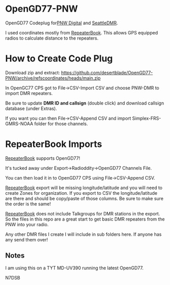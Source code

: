 # OpenGD77-PNW
OpenGD77 Codeplug for[PNW Digital](https://pnwdigital.net/) and [SeattleDMR](https://seattledmr.org/). 

I used coordinates mostly from [RepeaterBook](https://www.repeaterbook.com/). This allows GPS equipped radios to calculate distance to the repeaters.

# How to Create Code Plug

Download zip and extract: https://github.com/desertblade/OpenGD77-PNW/archive/refscoordinates/heads/main.zip

In OpenGC77 CPS got to File->CSV-Import CSV and choose PNW-DMR to import DMR repeaters.

Be sure to update **DMR ID and callsign** (double click) and download callsign database (under Extras).

If you want you can then File->CSV-Append CSV and import Simplex-FRS-GMRS-NOAA folder for those channels.

# RepeaterBook Imports

[RepeaterBook](https://www.repeaterbook.com/) supports OpenGD77! 

It's tucked away under Export->Radioddity->OpenGD77 Channels File.

You can then load it in to OpenGD77 CPS using File->CSV-Append CSV.

[RepeaterBook](https://www.repeaterbook.com/) export will be missing longitude/latitude and you will need to create Zones for organization. If you export to CSV the longitude/latitude are there and should be copy/paste of those columns. Be sure to make sure the order is the same!

[RepeaterBook](https://www.repeaterbook.com/) does not include Talkgroups for DMR stations in the export. So the files in this repo are a great start to get basic DMR repeaters from the PNW into your radio.

Any other DMR files I create I will include in sub folders here. If anyone has any send them over!

## Notes
I am using this on a TYT MD-UV390 running the latest OpenGD77.

N7DSB
